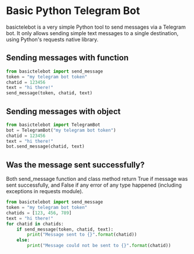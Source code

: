 # Basic Python Telegram Bot

basictelebot is a very simple Python tool to send messages via a Telegram bot. It only allows sending simple text messages to a single destination, using Python's requests native library.

## Sending messages with function

```python
from basictelebot import send_message
token = "my telegram bot token"
chatid = 123456
text = "hi there!"
send_message(token, chatid, text)
```

## Sending messages with object

```python
from basictelebot import TelegramBot
bot = TelegramBot("my telegram bot token")
chatid = 123456
text = "hi there!"
bot.send_message(chatid, text)
```

## Was the message sent successfully?

Both send_message function and class method return True if message was sent successfully, and False if any error of any type happened (including exceptions in requests module).

```python
from basictelebot import send_message
token = "my telegram bot token"
chatids = [123, 456, 789]
text = "hi there!"
for chatid in chatids:
    if send_message(token, chatid, text):
        print("Message sent to {}".format(chatid))
    else:
        print("Message could not be sent to {}".format(chatid))
```
